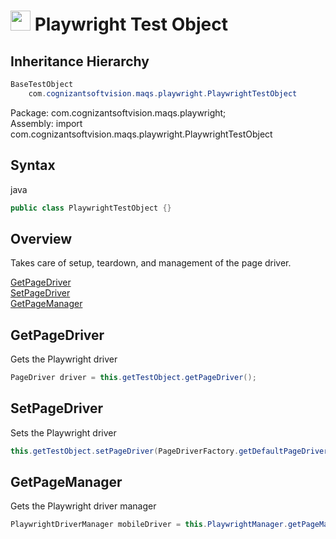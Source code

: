 # <img src="resources/MAQS.jpg" height="32" width="32"> Playwright Test Object

## Inheritance Hierarchy
```java
BaseTestObject
    com.cognizantsoftvision.maqs.playwright.PlaywrightTestObject
```
Package: com.cognizantsoftvision.maqs.playwright;  
Assembly: import com.cognizantsoftvision.maqs.playwright.PlaywrightTestObject

## Syntax
java
```java
public class PlaywrightTestObject {}
```

## Overview
Takes care of setup, teardown, and management of the page driver.

[GetPageDriver](#GetPageDriver)  
[SetPageDriver](#SetPageDriver)  
[GetPageManager](#GetPageManager)     

## GetPageDriver
Gets the Playwright driver
```java
PageDriver driver = this.getTestObject.getPageDriver();
```

## SetPageDriver
Sets the Playwright driver
```java
this.getTestObject.setPageDriver(PageDriverFactory.getDefaultPageDriver());
```

## GetPageManager
Gets the Playwright driver manager
```java
PlaywrightDriverManager mobileDriver = this.PlaywrightManager.getPageManager();
```